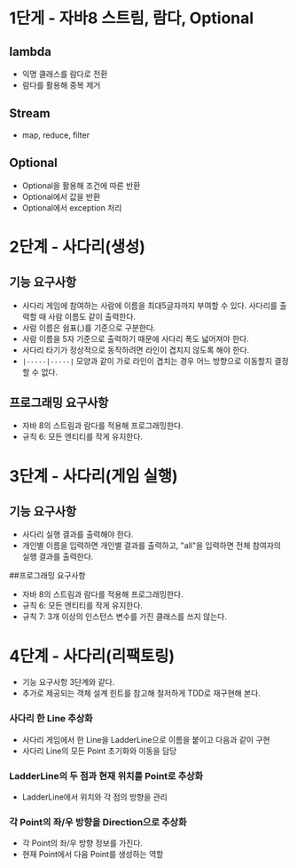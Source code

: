 # 1단게 - 자바8 스트림, 람다, Optional
## lambda
- 익명 클래스를 람다로 전환
- 람다를 활용해 중복 제거

## Stream
- map, reduce, filter

## Optional
- Optional을 활용해 조건에 따른 반환
- Optional에서 값을 반환
- Optional에서 exception 처리

# 2단계 - 사다리(생성)
## 기능 요구사항
- 사다리 게임에 참여하는 사람에 이름을 최대5글자까지 부여할 수 있다. 사다리를 출력할 때 사람 이름도 같이 출력한다.
- 사람 이름은 쉼표(,)를 기준으로 구분한다.
- 사람 이름을 5자 기준으로 출력하기 때문에 사다리 폭도 넓어져야 한다.
- 사다리 타기가 정상적으로 동작하려면 라인이 겹치지 않도록 해야 한다.
- `|-----|-----|` 모양과 같이 가로 라인이 겹치는 경우 어느 방향으로 이동할지 결정할 수 없다.

## 프로그래밍 요구사항
- 자바 8의 스트림과 람다를 적용해 프로그래밍한다.
- 규칙 6: 모든 엔티티를 작게 유지한다.

# 3단계 - 사다리(게임 실행)
## 기능 요구사항
- 사다리 실행 결과를 출력해야 한다.
- 개인별 이름을 입력하면 개인별 결과를 출력하고, "all"을 입력하면 전체 참여자의 실행 결과를 출력한다.

##프로그래밍 요구사항
- 자바 8의 스트림과 람다를 적용해 프로그래밍한다.
- 규칙 6: 모든 엔티티를 작게 유지한다.
- 규칙 7: 3개 이상의 인스턴스 변수를 가진 클래스를 쓰지 않는다.

# 4단계 - 사다리(리팩토링)
- 기능 요구사항 3단계와 같다.
- 추가로 제공되는 객체 설계 힌트를 참고해 철저하게 TDD로 재구현해 본다.

### 사다리 한 Line 추상화
- 사다리 게임에서 한 Line을 LadderLine으로 이름을 붙이고 다음과 같이 구현
- 사다리 Line의 모든 Point 초기화와 이동을 담당

### LadderLine의 두 점과 현재 위치를 Point로 추상화
- LadderLine에서 위치와 각 점의 방향을 관리

### 각 Point의 좌/우 방향을 Direction으로 추상화
- 각 Point의 좌/우 방향 정보를 가진다.
- 현재 Point에서 다음 Point를 생성하는 역할
